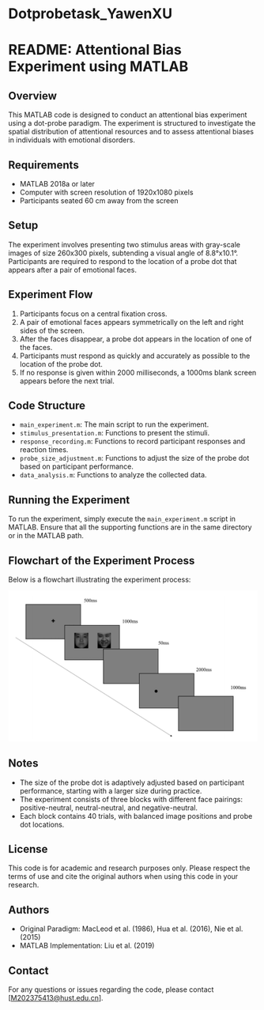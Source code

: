 # Dotprobetask_YawenXU

# README: Attentional Bias Experiment using MATLAB

## Overview
This MATLAB code is designed to conduct an attentional bias experiment using a dot-probe paradigm. The experiment is structured to investigate the spatial distribution of attentional resources and to assess attentional biases in individuals with emotional disorders.

## Requirements
- MATLAB 2018a or later
- Computer with screen resolution of 1920x1080 pixels
- Participants seated 60 cm away from the screen

## Setup
The experiment involves presenting two stimulus areas with gray-scale images of size 260x300 pixels, subtending a visual angle of 8.8°x10.1°. Participants are required to respond to the location of a probe dot that appears after a pair of emotional faces.

## Experiment Flow
1. Participants focus on a central fixation cross.
2. A pair of emotional faces appears symmetrically on the left and right sides of the screen.
3. After the faces disappear, a probe dot appears in the location of one of the faces.
4. Participants must respond as quickly and accurately as possible to the location of the probe dot.
5. If no response is given within 2000 milliseconds, a 1000ms blank screen appears before the next trial.

## Code Structure
- `main_experiment.m`: The main script to run the experiment.
- `stimulus_presentation.m`: Functions to present the stimuli.
- `response_recording.m`: Functions to record participant responses and reaction times.
- `probe_size_adjustment.m`: Functions to adjust the size of the probe dot based on participant performance.
- `data_analysis.m`: Functions to analyze the collected data.

## Running the Experiment
To run the experiment, simply execute the `main_experiment.m` script in MATLAB. Ensure that all the supporting functions are in the same directory or in the MATLAB path.

## Flowchart of the Experiment Process

Below is a flowchart illustrating the experiment process:

![Experiment Flowchart](ExperimentFlow.png)

## Notes
- The size of the probe dot is adaptively adjusted based on participant performance, starting with a larger size during practice.
- The experiment consists of three blocks with different face pairings: positive-neutral, neutral-neutral, and negative-neutral.
- Each block contains 40 trials, with balanced image positions and probe dot locations.

## License
This code is for academic and research purposes only. Please respect the terms of use and cite the original authors when using this code in your research.

## Authors
- Original Paradigm: MacLeod et al. (1986), Hua et al. (2016), Nie et al. (2015)
- MATLAB Implementation: Liu et al. (2019)

## Contact
For any questions or issues regarding the code, please contact [M202375413@hust.edu.cn].







